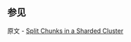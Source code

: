 ## 参见

原文 - [Split Chunks in a Sharded Cluster]( https://docs.mongodb.com/manual/tutorial/split-chunks-in-sharded-cluster/ )

